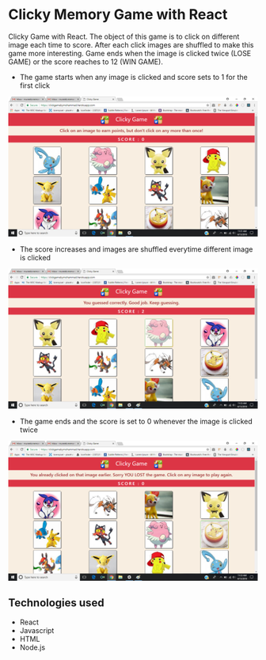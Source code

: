 # Clicky Memory Game with React

Clicky Game with React. The object of this game is to click on different image each time to score. After each click images are shuffled to make this game more interesting. Game ends when the image is clicked twice (LOSE GAME) or the score reaches to 12 (WIN GAME).

* The game starts when any image is clicked and score sets to 1 for the first click

![Start Game](public/images/startgame.png?raw=true")

* The score increases and images are shuffled everytime different image is clicked

![Start Game](public/images/duringgame.png?raw=true")

* The game ends and the score is set to 0 whenever the image is clicked twice

![Start Game](public/images/endgame.png?raw=true")

## Technologies used

* React
* Javascript
* HTML
* Node.js

